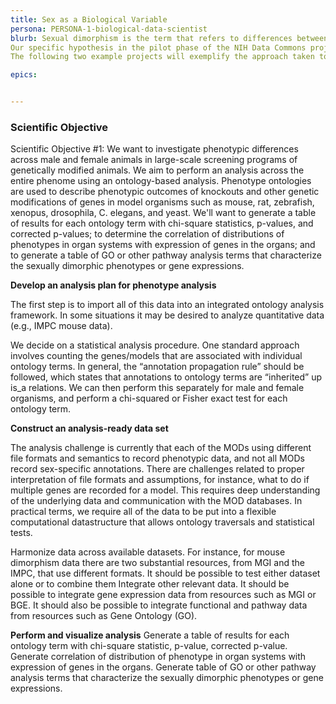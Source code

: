 ```yaml
---
title: Sex as a Biological Variable
persona: PERSONA-1-biological-data-scientist
blurb: Sexual dimorphism is the term that refers to differences between males and females of the same species. In medicine, we study sex and gender medicine with the goal of understanding fundamental differences of biology and behaviour between women and men in order to improve health care for both sexes by tailoring diagnostic, screening, and treatment strategies for men and women.
Our specific hypothesis in the pilot phase of the NIH Data Commons project is that we can use the model organism data resources in the Alliance of Genomic Resources and the tissue-based gene expression data in the Genotype-Tissue Expression (GTEx) project to understand some aspects of the differences between male and female biology at genome scale. An additional hypothesis is that we can use this information to inform our analysis of male and female participants in the TOPMed project. 
The following two example projects will exemplify the approach taken to model organism and GTEx data.

epics:


---
```


### Scientific Objective 

Scientific Objective #1: We want to investigate phenotypic differences across male and female animals in large-scale screening programs of genetically modified animals. We aim to perform an analysis across the entire phenome using an ontology-based analysis. Phenotype ontologies are used to describe phenotypic outcomes of knockouts and other genetic modifications of genes in model organisms such as mouse, rat, zebrafish, xenopus, drosophila, C. elegans, and yeast. We'll want to generate a table of results for each ontology term with chi-square statistics, p-values, and corrected p-values; to determine the correlation of distributions of phenotypes in organ systems with expression of genes in the organs; and to generate a table of GO or other pathway analysis terms that characterize the sexually dimorphic phenotypes or gene expressions.


**Develop an analysis plan for phenotype analysis**

The first step is to import all of this data into an integrated ontology analysis framework. In some situations it may be desired to analyze quantitative data (e.g., IMPC mouse data).

We decide on a statistical analysis procedure. One standard approach involves counting the genes/models that are associated with individual ontology terms. In general, the “annotation propagation rule” should be followed, which states that annotations to ontology terms are “inherited” up is_a relations. We can then perform this separately for male and female organisms, and perform a chi-squared or Fisher exact test for each ontology term.

**Construct an analysis-ready data set**

The analysis challenge is currently that each of the MODs using different file formats and semantics to record phenotypic data, and not all MODs record sex-specific annotations. There are challenges related to proper interpretation of file formats and assumptions, for instance, what to do if multiple genes are recorded for a model. This requires deep understanding of the underlying data and communication with the MOD databases. In practical terms, we require all of the data to be put into a flexible computational datastructure that allows ontology traversals and statistical tests. 

Harmonize data across available datasets. For instance, for mouse dimorphism data there are two substantial resources, from MGI and the IMPC, that use different formats. It should be possible to test either dataset alone or to combine them
Integrate other relevant data. It should be possible to integrate gene expression data from resources such as MGI or BGE. It should also be possible to integrate functional and pathway data from resources such as Gene Ontology (GO).

**Perform and visualize analysis**
Generate a table of results for each ontology term with chi-square statistic, p-value, corrected p-value.
Generate correlation of distribution of phenotype in organ systems with expression of genes in the organs. 
Generate table of GO or other pathway analysis terms that characterize the sexually dimorphic phenotypes or gene expressions.

